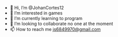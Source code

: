 - 👋 Hi, I’m @JohanCortes12
- 👀 I’m interested in games
- 🌱 I’m currently learning to program
- 💞️ I’m looking to collaborate no one at the moment
- 📫 How to reach me js6849970@gmail.com
